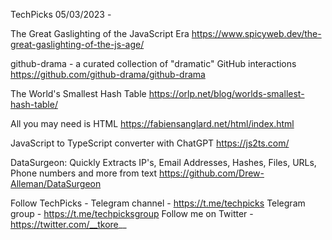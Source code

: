 TechPicks 05/03/2023 -

The Great Gaslighting of the JavaScript Era
https://www.spicyweb.dev/the-great-gaslighting-of-the-js-age/

github-drama - a curated collection of "dramatic" GitHub interactions
https://github.com/github-drama/github-drama

The World's Smallest Hash Table
https://orlp.net/blog/worlds-smallest-hash-table/

All you may need is HTML
https://fabiensanglard.net/html/index.html

JavaScript to TypeScript converter with ChatGPT
https://js2ts.com/

DataSurgeon: Quickly Extracts IP's, Email Addresses, Hashes, Files, URLs, Phone numbers and more from text
https://github.com/Drew-Alleman/DataSurgeon

Follow TechPicks -
Telegram channel - https://t.me/techpicks
Telegram group - https://t.me/techpicksgroup
Follow me on Twitter - https://twitter.com/__tkore__